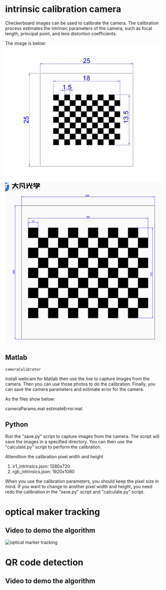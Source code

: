 # intrinsic calibration camera

Checkerboard images can be used to calibrate the camera. The calibration process estimates the intrinsic parameters of the camera, such as focal length, principal point, and lens distortion coefficients.

The image is below:
![checkerboard](img\checkerboard.png)
![checkerboard](img\checkerboardlarge.png)


## Matlab

```
cameraCalibrator
```

install webcam for Matlab then use the live to capture images from the camera. Then you can use those photos to do the calibration. Finally, you can save the camera parameters and estimate error for the camera.

As the files show below:

cameraParams.mat
estimateError.mat

## Python

Run the "save.py" script to capture images from the camera. The script will save the images in a specified directory. You can then use the "calculate.py" script to perform the calibration.

Attendtion the calibration pixel width and height
1. ir1_intrinsics.json: 1280x720
2. rgb_intrinsics.json: 1920x1080

When you use the calibration parameters, you should keep the pixel size in mind. If you want to change to another pixel width and height, you need redo the calibration in the "save.py" script and "calculate.py" script.

# optical maker tracking

## Video to demo the algorithm

![optical marker tracking](img\marker_tracking.gif)


# QR code detection

## Video to demo the algorithm


